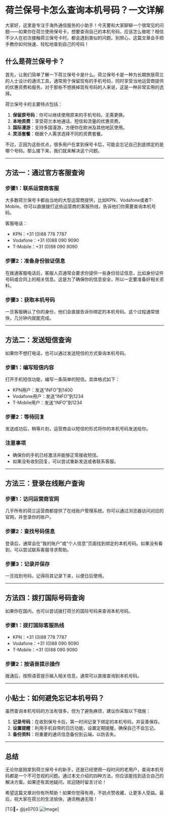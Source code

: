 # 荷兰保号卡怎么查询本机号码？一文详解

大家好，这里是专注于海外通信服务的小助手！今天要和大家聊聊一个很常见的问题——如果你在荷兰使用保号卡，想要查询自己的本机号码，应该怎么做呢？相信不少人在初次接触荷兰保号卡时，都会遇到类似的问题。别担心，这篇文章会手把手教你如何快速、轻松地查到自己的号码！

## 什么是荷兰保号卡？

首先，让我们简单了解一下荷兰保号卡是什么。荷兰保号卡是一种为长期旅居荷兰的人士设计的通讯工具，通常用于保留现有的手机号码，同时享受当地运营商提供的优惠资费和服务。对于那些不想换掉现有号码的人来说，这是一种非常实用的选择。

荷兰保号卡的主要特点包括：
1. **保留原号码**：你可以继续使用原来的手机号码，无需更换。
2. **本地资费**：享受荷兰本地通话、短信和流量的优惠资费。
3. **国际漫游**：支持多国漫游，方便你在欧洲及其他地区使用。
4. **灵活套餐**：根据个人需求选择不同的资费套餐。

不过，正因为这些优点，很多用户在拿到保号卡后，可能会忘记自己到底绑定的是哪个号码。那么接下来，我们就来解决这个问题。

---

## 方法一：通过官方客服查询

### 步骤1：联系运营商客服
大多数荷兰保号卡都由当地的大型运营商提供，比如KPN、Vodafone或者T-Mobile。你可以直接拨打这些运营商的客服热线，告诉他们你需要查询本机号码。

客服电话：
- KPN：+31 (0)88 778 7787
- Vodafone：+31 (0)88 090 9090
- T-Mobile：+31 (0)88 090 9090

### 步骤2：准备身份验证信息
在拨通客服电话后，客服人员通常会要求你提供一些身份验证信息，比如身份证件号码或合同上的相关信息。这是为了确保你的信息安全，所以一定要准备好相关资料。

### 步骤3：获取本机号码
一旦客服确认了你的身份，他们会直接告诉你绑定的本机号码。这个过程通常很快，几分钟内就能完成。

---

## 方法二：发送短信查询

如果你不想打电话，也可以通过发送短信的方式查询本机号码。

### 步骤1：编写短信内容
打开手机短信功能，编写一条简单的短信。具体格式如下：

- KPN用户：发送“INFO”到1400
- Vodafone用户：发送“INFO”到1234
- T-Mobile用户：发送“INFO”到1234

### 步骤2：等待回复
发送成功后，稍等片刻，运营商会以短信的形式将你的本机号码发送给你。

### 注意事项
- 确保你的手机已经激活并能够正常接收短信。
- 如果没有收到回复，可以尝试重新发送或者联系客服。

---

## 方法三：登录在线账户查询

### 步骤1：访问运营商官网
几乎所有的荷兰运营商都提供了在线账户管理系统。你可以通过浏览器访问对应的官网，并登录你的账户。

### 步骤2：查找号码信息
登录后，通常会在“我的账户”或“个人信息”页面找到绑定的本机号码。如果没有看到，可以尝试联系客服寻求帮助。

### 步骤3：记录并保存
一旦找到号码，记得将其记录下来，以便日后使用。

---

## 方法四：拨打国际号码查询

如果你在国内，也可以尝试拨打荷兰的国际号码来查询本机号码。

### 步骤1：拨打国际客服热线
- KPN：+31 (0)88 778 7787
- Vodafone：+31 (0)88 090 9090
- T-Mobile：+31 (0)88 090 9090

### 步骤2：按语音提示操作
拨通后，按照语音提示输入相关信息，通常可以直接查询到本机号码。

---

## 小贴士：如何避免忘记本机号码？

虽然查询本机号码的方法有很多，但为了避免麻烦，建议你采取以下措施：

1. **记录号码**：在收到保号卡后，第一时间记录下绑定的本机号码，并妥善保存。
2. **设置提醒**：利用手机自带的日历功能，设置定期提醒，确保自己不会忘记。
3. **备份资料**：将重要的通讯信息备份到云端，以防丢失。

---

## 总结

无论你是刚拿到荷兰保号卡的新手，还是已经使用一段时间的老用户，查询本机号码都是一个不可忽视的问题。通过本文介绍的四种方法，你应该能找到适合自己的解决方案。如果还有其他疑问，欢迎随时留言讨论！

希望这篇文章对你有所帮助！如果你觉得有用，不妨点赞收藏，让更多人受益。最后，祝大家在荷兰的生活愉快，通讯畅通无阻！

[TG💪+ @jx0703 ![Image](https://github.com/user-attachments/assets/dbca1d08-cadb-493c-b0ec-ad6f7a83f270)]